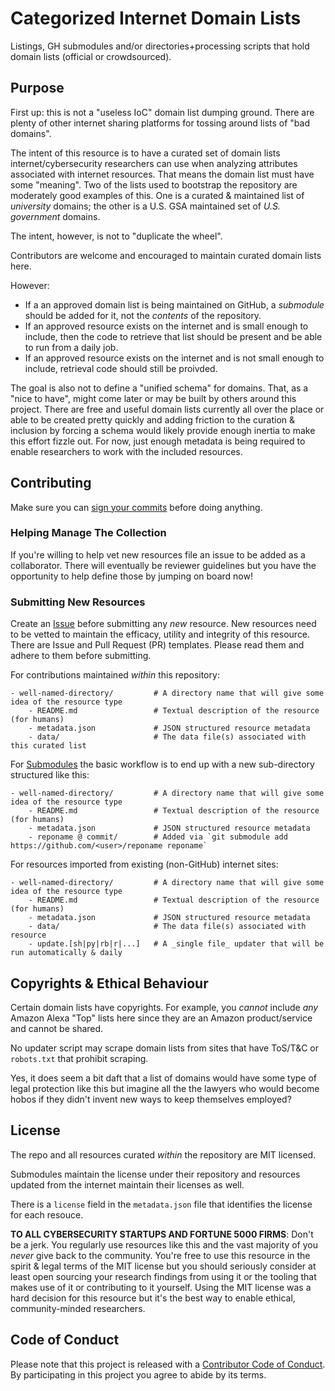 # Categorized Internet Domain Lists

Listings, GH submodules and/or directories+processing scripts that hold domain lists (official or crowdsourced). 

## Purpose

First up: this is not a "useless IoC" domain list dumping ground. There are plenty of other internet sharing platforms for tossing around lists of "bad domains".

The intent of this resource is to have a curated set of domain lists internet/cybersecurity researchers can use when analyzing attributes associated with internet resources. That means the domain list must have some "meaning". Two of the lists used to bootstrap the repository are moderately good examples of this. One is a curated & maintained list of _university_ domains; the other is a U.S. GSA maintained set of _U.S. government_ domains.

The intent, however, is not to "duplicate the wheel".

Contributors are welcome and encouraged to maintain curated domain lists here.

However:

- If a an approved domain list is being maintained on GitHub, a _submodule_ should be added for it, not the _contents_ of the repository.
- If an approved resource exists on the internet and is small enough to include, then the code to retrieve that list should be present and be able to run from a daily job.
- If an approved resource exists on the internet and is not small enough to include, retrieval code should still be proivded.

The goal is also not to define a "unified schema" for domains. That, as a "nice to have", might come later or may be built by others around this project. There are free and useful domain lists currently all over the place or able to be created pretty quickly and adding friction to the curation & inclusion by forcing a schema would likely provide enough inertia to make this effort fizzle out. For now, just enough metadata is being required to enable researchers to work with the included resources.

## Contributing

Make sure you can [sign your commits](https://help.github.com/articles/signing-commits-using-gpg/) before doing anything.

### Helping Manage The Collection

If you're willing to help vet new resources file an issue to be added as a collaborator. There will eventually be reviewer guidelines but you have the opportunity to help define those by jumping on board now!

### Submitting New Resources

Create an [Issue](https://github.com/hrbrmstr/domain-collections/issues) before submitting any _new_ resource. New resources need to be vetted to maintain the efficacy, utility and integrity of this resource. There are Issue and Pull Request (PR) templates. Please read them and adhere to them before submitting.

For contributions maintained _within_ this repository:

    - well-named-directory/         # A directory name that will give some idea of the resource type
        - README.md                 # Textual description of the resource (for humans)
        - metadata.json             # JSON structured resource metadata
        - data/                     # The data file(s) associated with this curated list


For [Submodules](https://blog.github.com/2016-02-01-working-with-submodules/) the basic workflow is to end up with a new sub-directory structured like this:

    - well-named-directory/         # A directory name that will give some idea of the resource type
        - README.md                 # Textual description of the resource (for humans)
        - metadata.json             # JSON structured resource metadata
        - reponame @ commit/        # Added via `git submodule add https://github.com/<user>/reponame reponame`

For resources imported from existing (non-GitHub) internet sites:

    - well-named-directory/         # A directory name that will give some idea of the resource type
        - README.md                 # Textual description of the resource (for humans)
        - metadata.json             # JSON structured resource metadata
        - data/                     # The data file(s) associated with resource
        - update.[sh|py|rb|r|...]   # A _single file_ updater that will be run automatically & daily

## Copyrights & Ethical Behaviour

Certain domain lists have copyrights. For example, you _cannot_ include _any_ Amazon Alexa "Top" lists here since they are an Amazon product/service and cannot be shared.

No updater script may scrape domain lists from sites that have ToS/T&C or `robots.txt` that prohibit scraping.

Yes, it does seem a bit daft that a list of domains would have some type of legal protection like this but imagine all the the lawyers who would become hobos if they didn't invent new ways to keep themselves employed?

## License

The repo and all resources curated _within_ the repository are MIT licensed.

Submodules maintain the license under their repository and resources updated from the internet maintain their licenses as well.

There is a `license` field in the `metadata.json` file that identifies the license for each resouce.

**TO ALL CYBERSECURITY STARTUPS AND FORTUNE 5000 FIRMS**: Don't be a jerk. You regularly use resources like this and the vast majority of you _never_ give back to the community. You're free to use this resource in the spirit & legal terms of the MIT license but you should seriously consider at least open sourcing your research findings from using it or the tooling that makes use of it or contributing to it yourself. Using the MIT license was a hard decision for this resource but it's the best way to enable ethical, community-minded researchers.

## Code of Conduct

Please note that this project is released with a [Contributor Code of Conduct](CONDUCT.md). By participating in this project you agree to abide by its terms.
